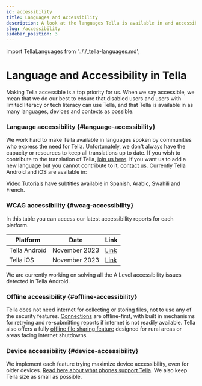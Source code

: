 ```yaml
---
id: accessibility
title: Languages and Accessibility
description: A look at the languages Tella is available in and accessibility considerations.
slug: /accessibility
sidebar_position: 3
---
```

import TellaLanguages from '.././_tella-languages.md';


# Language and Accessibility in Tella

Making Tella accessible is a top priority for us. When we say accessible, we mean that we do our best to ensure that disabled users and users with limited literacy or tech literacy can use Tella, and that Tella is available in as many languages, devices and contexts as possible.


### Language accessibility {#language-accessibility}

We work hard to make Tella available in languages spoken by communities who express the need for Tella. Unfortunately, we don't always have the capacity or resources to keep all translations up to date. If you wish to contribute to the translation of Tella, [join us here](/translating-tella). If you want us to add a new language but you cannot contribute to it, [contact us](/contact-us). Currently Tella Android and iOS are available in:

<TellaLanguages/>

[Video Tutorials](/video-tutorials) have subtitles available in Spanish, Arabic, Swahili and French.


### WCAG accessibility {#wcag-accessibility}

In this table you can access our latest accessibility reports for each platform. 

| **Platform** | **Date** | **Link** |
| -----|-----|------ |  
| Tella Android | November 2023 | [Link](</assets/2023.11 - Tella Android accessibility audit.docx.pdf>) | 
| Tella iOS | November 2023 | [Link](</assets/2023.11 - Tella iOS accessibility audit.docx.pdf>) | 

We are currently working on solving all the A Level accessibility issues detected in Tella Android.

### Offline accessibility {#offline-accessibility}
Tella does not need internet for collecting or storing files, not to use any of the security features. [Connections](/connections) are offline-first, with built in mechanisms for retrying and re-submitting reports if internet is not readily available. Tella also offers a fully [offline file sharing feature](/nearby-sharing) designed for rural areas or areas facing internet shutdowns.


### Device accessibility {#device-accessibility}
We implement each feature trying maximize device accessibility, even for older devices. [Read here about what phones support Tella](/faq#what-phones-support-tella). We also keep Tella size as small as possible.


